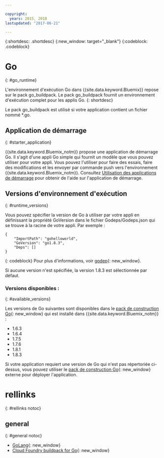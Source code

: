 ```yaml
---

copyright:
  years: 2015, 2018
lastupdated: "2017-06-21"

---
```


{:shortdesc: .shortdesc}
{:new_window: target="_blank"}
{:codeblock: .codeblock}


# Go
{: #go_runtime}

L'environnement d'exécution Go dans {{site.data.keyword.Bluemix}} repose sur le pack go_buildpack.
Le pack go_buildpack fournit un environnement d'exécution complet pour les applis Go.
{: shortdesc}

Le pack go_buildpack est utilisé si votre application contient un fichier nommé *.go.

## Application de démarrage
{: #starter_application}

{{site.data.keyword.Bluemix_notm}} propose une application de démarrage Go.  Il s'agit d'une appli Go simple qui fournit un modèle que vous pouvez utiliser pour votre appli. Vous pouvez l'utiliser pour faire des essais, faire des modifications et les envoyer par commande push vers l'environnement {{site.data.keyword.Bluemix_notm}}. Consultez [Utilisation des applications de démarrage](../common/starter_app_usage.html) pour obtenir de l'aide sur l'application de démarrage.

## Versions d'environnement d'exécution
{: #runtime_versions}

Vous pouvez spécifier la version de Go à utiliser par votre appli en définissant la propriété GoVersion dans le fichier Godeps/Godeps.json qui se trouve à la racine de votre appli. Par exemple :

```
{
	"ImportPath": "gohelloworld",
	"GoVersion": "go1.8.3",
	"Deps": []
}
```
{: codeblock}
Pour plus d'informations, voir [godep](https://github.com/tools/godep){: new_window}.

Si aucune version n'est spécifiée, la version 1.8.3 est sélectionnée par défaut.

### Versions disponibles :
{: #available_versions}

Les versions de Go suivantes sont disponibles dans le [pack de construction Go](https://github.com/cloudfoundry/go-buildpack/releases/tag/v1.8.6){: new_window} qui est installé dans {{site.data.keyword.Bluemix_notm}} :

* 1.6.3
* 1.6.4
* 1.7.5
* 1.7.6
* 1.8.1
* 1.8.3

Si votre application requiert une version de Go qui n'est pas répertoriée ci-dessus, vous pouvez utiliser le [pack de construction Go](https://github.com/cloudfoundry/go-buildpack.git){: new_window} externe pour déployer l'application.

# rellinks
{: #rellinks notoc}
## general
{: #general notoc}

* [GoLang](http://golang.org/){: new_window}
* [Cloud Foundry buildpack for Go](https://github.com/cloudfoundry/go-buildpack){: new_window}
